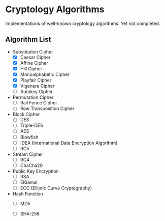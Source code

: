 # Cryptology Algorithms
Implementations of well-known cryptology algorithms. Yet not completed.

## Algorithm List
- Substitution Cipher
    - [x] Caesar Cipher
    - [x] Affine Cipher
    - [x] Hill Cipher
    - [x] Monoalphabetic Cipher
    - [x] Playfair Cipher
    - [x] Vigenere Cipher
    - [ ] Autokey Cipher
- Permutation Cipher
    - [ ] Rail Fence Cipher
    - [ ] Row Transposition Cipher
- Block Cipher
    - [ ] DES
    - [ ] Triple-DES
    - [ ] AES
    - [ ] Blowfish
    - [ ] IDEA (International Data Encryption Algorithm)
    - [ ] RC5
- Stream Cipher
    - [ ] RC4
    - [ ] ChaCha20
- Public Key Encryption
    - [ ] RSA
    - [ ] ElGamal
    - [ ] ECC (Elliptic Curve Cryptography)
- Hash Function
    - [ ] MD5
    - [ ] SHA-256

